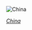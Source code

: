 
![China](https://www.gstatic.com/prettyearth/assets/full/1760.jpg)

*[China](https://www.google.com/maps/@30.547699,94.838544,9z/data=!3m1!1e3)*
